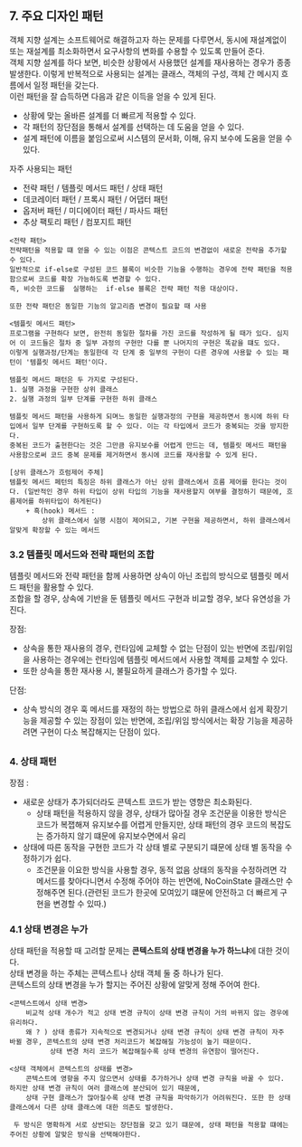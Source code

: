 ## 7. 주요 디자인 패턴
객체 지향 설계는 소프트웨어로 해결하고자 하는 문제를 다루면서, 동시에 재설계없이 또는 재설계를 최소화하면서 요구사항의 변화를 수용할 수 있도록 만들어 준다.  
객체 지향 설계를 하다 보면, 비슷한 상황에서 사용했던 설계를 재사용하는 경우가 종종 발생한다. 이렇게 반복적으로 사용되는 설계는 클래스, 객체의 구성, 객체 간 메시지 흐름에서 일정 패턴을 갖는다.  
이런 패턴을 잘 습득하면 다음과 같은 이득을 얻을 수 있게 된다.  
+ 상황에 맞는 올바른 설계를 더 빠르게 적용할 수 있다.
+ 각 패턴의 장단점을 통해서 설계를 선택하는 데 도움을 얻을 수 있다.
+ 설계 패턴에 이름을 붙임으로써 시스템의 문서화, 이해, 유지 보수에 도움을 얻을 수 있다.    

자주 사용되는 패턴
+ 전략 패턴  / 템플릿 메서드 패턴 / 상태 패턴
+ 데코레이터 패턴 / 프록시 패턴 / 어댑터 패턴
+ 옵저버 패턴 / 미디에이터 패턴 / 파사드 패턴
+ 추상 팩토리 패턴 / 컴포지트 패턴 

~~~
<전략 패턴>
전략패턴을 적용할 떄 얻을 수 있는 이점은 콘텍스트 코드의 변경없이 새로운 전략을 추가할 수 있다.  
일반적으로 if-else로 구성된 코드 블록이 비슷한 기능을 수행하는 경우에 전략 패턴을 적용함으로써 코드를 확장 가능하도록 변경할 수 있다.
즉, 비슷한 코드를  실행하는  if-else 블록은 전략 패턴 적용 대상이다.

또한 전략 패턴은 동일한 기능의 알고리즘 변경이 필요할 때 사용
~~~
~~~
<템플릿 메서드 패턴>
프로그램을 구현하다 보면, 완전히 동일한 절차를 가진 코드를 작성하게 될 때가 있다. 심지어 이 코드들은 절차 중 일부 과정의 구현만 다를 뿐 나머지의 구현은 똑같을 떄도 있다.  
이렇게 실행과정/단계는 동일한데 각 단계 중 일부의 구현이 다른 경우에 사용할 수 있는 패턴이 '템플릿 메서드 패턴'이다.

템플릿 메서드 패턴은 두 가지로 구성된다.
1. 실행 과정을 구현한 상위 클래스
2. 실행 과정의 일부 단계를 구현한 하위 클래스

템플릿 메서드 패턴을 사용하게 되며느 동일한 실행과정의 구현을 제공하면서 동시에 하위 타입에서 일부 단계를 구현하도록 할 수 있다. 이는 각 타입에서 코드가 중복되는 것을 방지한다.
중복된 코드가 출현한다는 것은 그만큼 유지보수를 어렵게 만드는 데, 템플릿 메서드 패턴을 사용함으로써 코드 중복 문제를 제거하면서 동시에 코드를 재사용할 수 있게 된다.

[상위 클래스가 흐럼제어 주체]
템플릿 메서드 페턴의 특징은 하위 클래스가 아닌 상위 클래스에서 흐름 제어를 한다는 것이다. (일반적인 경우 하위 타입이 상위 타입의 기능을 재사용할지 여부를 결정하기 때문에, 흐름제어를 하위타입이 하게된다)
    + 흑(hook) 메서드 :
        상위 클래스에서 실행 시점이 제어되고, 기본 구현을 제공하면서, 하위 클래스에서 알맞게 확장할 수 있는 메서드
~~~

### 3.2 템플릿 메서드와 전략 패턴의 조합
템플릿 메서드와 전략 패턴을 함께 사용하면 상속이 아닌 조립의 방식으로 템플릿 메서드 패턴을 활용할 수 있다.   
조합을 할 경우, 상속에 기반을 둔 템플릿 메서드 구현과 비교할 경우, 보다 유연성을 가진다.  

장점:
- 상속을 통한 재사용의 경우, 런타임에 교체할 수 없는 단점이 있는 반면에 조립/위임을 사용하는 경우에는 런타임에 템플릿 메서드에서 사용할 객체를 교체할 수 있다.
- 또한 상속을 통한 재사용 시, 불필요하게 클래스가 증가할 수 있다.  

단점:
- 상속 방식의 경우 훅 메서드를 재정의 하는 방법으로 하위 클래스에서 쉽게 확장기능을 제공할 수 있는 장점이 있는 반면에, 조립/위임 방식에서는 확장 기능을 제공하려면 구현이 다소 복잡해지는 단점이 있다.  

##
### 4. 상태 패턴
장점 :   
- 새로운 상태가 추가되더라도 콘텍스트 코드가 받는 영향은 최소화된다. 
    - 상태 패턴을 적용하지 않을 경우, 상태가 많아질 경우 조건문을 이용한 방식은 코드가 복잽해져 유지보수를 어렵게 만들지만, 상태 패턴의 경우 코드의 복잡도는 증가하지 않기 떄문에 유지보수면에서 유리
-  상태에 따른 동작을 구현한 코드가 각 상태 별로 구분되기 떄문에 상태 별 동작을 수정하기가 쉽다.  
    - 조건문을 이요한 방식을 사용할 경우, 동적 없음 상태의 동작을 수정하려면 각 메서드를 찾아다니면서 수정해 주어야 하는 반면에, NoCoinState 클래스만 수정해주면 된다.(관련된 코드가 한곳에 모여있기 떄문에 안전하고 더 빠르게 구현을 변경할 수 있따.)

### 4.1 상태 변경은 누가
상태 패턴을 적용할 때 고려할 문제는 **콘텍스트의 상태 변경을 누가 하느냐**에 대한 것이다.  
상태 변경을 하는 주체는 콘텍스트나 상태 객체 둘 중 하나가 된다.  
콘텍스트의 상태 변경을 누가 할지는 주어진 상황에 알맞게 정해 주어여 한다. 
~~~
<콘텍스트에서 상태 변경>
    비교적 상태 개수가 적고 상태 변경 규칙이 상태 변경 규칙이 거의 바뀌지 않는 경우에 유리하다.
    왜 ? ) 상태 종류가 지속적으로 변경되거나 상태 변경 규칙이 상태 변경 규칙이 자주 바뀔 경우, 콘텍스트의 상태 변경 처리코드가 복잡해질 가능성이 높기 때문이다.
          상태 변경 처리 코드가 복잡해질수록 상태 변경의 유연함이 떨어진다.

<상태 객체에서 콘텍스트의 상태를 변경>
    콘텍스트에 영향을 주지 않으면서 상태를 추가하거나 상태 변경 규칙을 바꿀 수 있다. 하지만 상태 변경 규칙이 여러 클래스에 분산되어 있기 때문에,
    상태 구현 클래스가 많아질수록 상태 변경 규칙을 파악하기가 어려워진다. 또한 한 상태 클래스에서 다른 상태 클래스에 대한 의존도 발생한다.
    
 두 방식은 명확하게 서로 상반되는 장단점을 갖고 있기 떄문에, 상태 패턴을 적용할 떄에는 주어진 상황에 알맞은 방식을 선택해야한다.
 ~~~
 